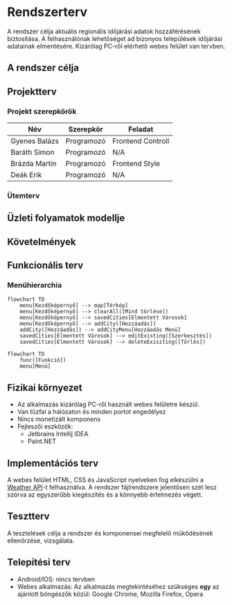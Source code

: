 # Rendszerterv

A rendszer célja aktuális regionális időjárási adatok hozzáférésének biztosítása.
A felhasználónak lehetőséget ad bizonyos települések időjárási adatainak elmentésére.
Kizárólag PC-ről elérhető webes felület van tervben.

## A rendszer célja



## Projektterv

### Projekt szerepkörök

| Név       | Szerepkör | Feladat           |
|-------------|-----------|-------------------|
| Gyenes Balázs | Programozó | Frontend Controll |
| Baráth Simon | Programozó | N/A               |
| Brázda Martin | Programozó | Frontend Style    |
| Deák Erik   | Programozó | N/A               |

### Ütemterv

## Üzleti folyamatok modellje



## Követelmények



## Funkcionális terv

### Menühierarchia
```mermaid
flowchart TD
    menu[Kezdőképernyő] --> map[Térkép]
    menu[Kezdőképernyő] --> clearAll([Mind törlése])
    menu[Kezdőképernyő] --> savedCities[Elmentett Városok]
    menu[Kezdőképernyő] --> addCity([Hozzáadás])
    addCity([Hozzáadás]) --> addCityMenu[Hozzáadás Menü]
    savedCities[Elmentett Városok] --> editExisting([Szerkesztés])
    savedCities[Elmentett Városok] --> deleteExisiting([Törlés])
```
```mermaid
flowchart TD
    func([Funkció])
    menu[Menü]
```
## Fizikai környezet

- Az alkalmazás kizárólag PC-ről használt webes felületre készül.
- Van tűzfal a hálózaton és minden portot engedélyez
- Nincs monetizált komponens
- Fejleszői eszközök:
  - Jetbrains Intellij IDEA
  - Paint.NET

## Implementációs terv

A webes felület HTML, CSS és JavaScript nyelveken fog elkészülni a [Weather API](https://openweathermap.org/api)-t felhasználva.
A rendszer fájlrendszere jelentősen szét lesz szórva az egyszerűbb kiegészítés és a könnyebb értelmezés végett. 

## Tesztterv

A tesztelések célja a rendszer és komponensei megfelelő működésének ellenőrzése, vizsgálata.

## Telepítési terv

- Android/IOS: nincs tervben
- Webes alkalmazás: Az alkalmazás megtekintéséhez szükséges **egy** az ajánlott böngészők közül:
Google Chrome, Mozilla Firefox, Opera 


